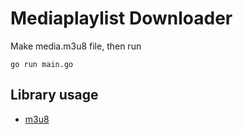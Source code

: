 # Mediaplaylist Downloader

Make media.m3u8 file, then run

    go run main.go

## Library usage

* [m3u8](https://github.com/grafov/m3u8)
